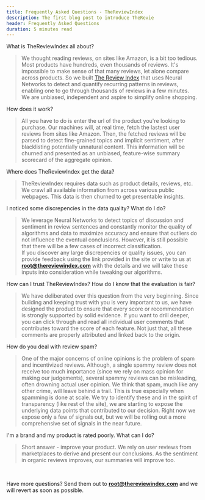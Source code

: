 ```yaml
---
title: Frequently Asked Questions - TheReviewIndex
description: The first blog post to introduce TheRevie
header: Frequently Asked Questions 
duration: 5 minutes read
---
```


What is TheReviewIndex all about? 

> We thought reading reviews, on sites like Amazon, is a bit too tedious. Most products have hundreds, even thousands of reviews. It's impossible to make sense of that many reviews, let alone compare across products.
So we built [The Review Index](https://thereviewindex.com) that uses Neural Networks to detect and quantify recurring patterns in reviews, enabling one to go through thousands of reviews in a few minutes. We are unbiased, independent and aspire to simplify online shopping.


How does it work?

> All you have to do is enter the url of the product you're looking to purchase. Our machines will, at real time, fetch the lastest user reviews from sites like Amazon. Then, the fetched reviews will be parsed to detect fine-grained topics and implicit sentiment, after blacklisting potentially unnatural content. This information will be churned and presented as an unbiased, feature-wise summary scorecard of the aggregate opinion.


Where does TheReviewIndex get the data?

> TheReviewIndex requires data such as product details, reviews, etc. We crawl all available information from across various public webpages. This data is then churned to get presentable insights.


I noticed some discrepencies in the data quality? What do I do?

> We leverage Neural Networks to detect topics of discussion and sentiment in review sentences and constantly monitor the quality of algorithms and data to maximize accuracy and ensure that outliers do not influence the eventual conclusions. 
> However, it is still possible that there will be a few cases of incorrect classification.   
> If you discover any large discrepencies or quality issues, you can provide feedback using the link provided in the site or write to us at **root@thereviewindex.com** with the details and we will take these inputs into consideration while tweaking our algorithms.


How can I trust TheReviewIndex? How do I know that the evaluation is fair?

> We have deliberated over this question from the very beginning. Since building and keeping trust with you is very important to us, we have designed the product to ensure that every score or recommendation is strongly supported by solid evidence. If you want to drill deeper, you can click through and read all individual user comments that contributes toward the score of each feature. Not just that, all these comments are properly attributed and linked back to the origin.  


How do you deal with review spam?

> One of the major concerns of online opinions is the problem of spam and incentivized reviews. Although, a single spammy review does not receive too much importance (since we rely on mass opinion for making our judgements), several spammy reviews can be misleading, often drowning actual user opinion.
> We think that spam, much like any other crime, will leave behind a trail. This is true especially when spamming is done at scale. We try to identify these and in the spirit of transparency (like rest of the site), we are starting to expose the underlying data points that contributed to our decision.
> Right now we expose only a few of signals out, but we will be rolling out a more comprehensive set of signals in the near future.


I'm a brand and my product is rated poorly. What can I do?

> Short answer - improve your product. We rely on user reviews from marketplaces to derive and present our conclusions. As the sentiment in organic reviews improves, our summaries will improve too.

&nbsp;

Have more questions? Send them out to **root@thereviewindex.com** and we will revert as soon as possible.


&nbsp;
